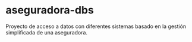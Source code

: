 # aseguradora-dbs
Proyecto de acceso a datos con diferentes sistemas basado en la gestión simplificada de una aseguradora.
